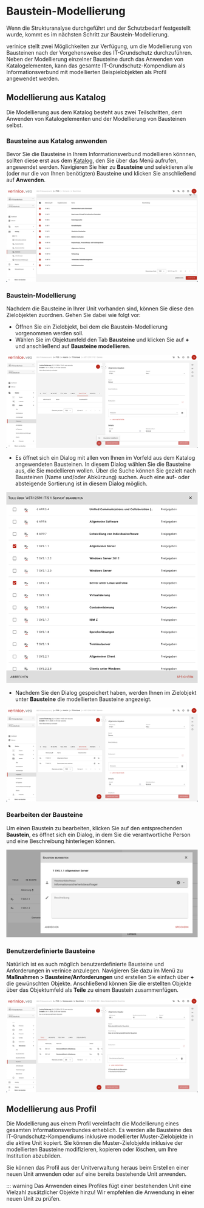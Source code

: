 <!-- © 2024 The Project Contributors - see AUTHORS.txt -->
# Baustein-Modellierung

Wenn die Strukturanalyse durchgeführt und der Schutzbedarf festgestellt wurde, kommt es im nächsten Schritt zur Baustein-Modellierung.

verinice stellt zwei Möglichkeiten zur Verfügung, um die Modellierung von Bausteinen nach der Vorgehensweise des IT-Grundschutz durchzuführen. Neben der Modellierung einzelner Bausteine durch das Anwenden von Katalogelementen, kann das gesamte IT-Grundschutz-Kompendium als Informationsverbund mit modellierten Beispielobjekten als Profil angewendet werden.

## Modellierung aus Katalog

Die Modellierung aus dem Katalog besteht aus zwei Teilschritten, dem Anwenden von Katalogelementen und der Modellierung von Bausteinen selbst.

### Bausteine aus Katalog anwenden

Bevor Sie die Bausteine in Ihrem Informationsverbund modellieren könnnen, sollten diese erst aus dem [Katalog](/manual/catalogs.md), den Sie über das Menü aufrufen, angewendet werden.
Navigieren Sie hier zu **Bausteine** und selektieren alle (oder nur die von Ihnen benötigten) Bausteine und klicken Sie anschließend auf **Anwenden**.

![Bausteine aus Katalog anwenden](/assets/domain-it-gs/verinice-32-apply-modules.de.png)

### Baustein-Modellierung

Nachdem die Bausteine in Ihrer Unit vorhanden sind, können Sie diese den Zielobjekten zuordnen. Gehen Sie dabei wie folgt vor:

- Öffnen Sie ein Zielobjekt, bei dem die Baustein-Modellierung vorgenommen werden soll.
- Wählen Sie im Objektumfeld den Tab **Bausteine** und klicken Sie auf **+** und anschließend auf **Bausteine modellieren**.

![Bausteine modellieren](/assets/domain-it-gs/verinice-32-modell-modules-1.de.png)

- Es öffnet sich ein Dialog mit allen von Ihnen im Vorfeld aus dem Katalog angewendeten Bausteinen. In diesem Dialog wählen Sie die Bausteine aus, die Sie modellieren wollen. Über die Suche können Sie gezielt nach Bausteinen (Name und/oder Abkürzung) suchen. Auch eine auf- oder absteigende Sortierung ist in diesem Dialog möglich.

![Auswahl der Bausteine](/assets/domain-it-gs/verinice-32-select-modules.de.png)

- Nachdem Sie den Dialog gespeichert haben, werden Ihnen im Zielobjekt unter **Bausteine** die modellierten Bausteine angezeigt.

![Modellierte Bausteine](/assets/domain-it-gs/verinice-32-modelled-modules.de.png)

### Bearbeiten der Bausteine

Um einen Baustein zu bearbeiten, klicken Sie auf den entsprechenden **Baustein**, es öffnet sich ein Dialog, in dem Sie die verantwortliche Person und eine Beschreibung hinterlegen können.

![Bausteine bearbeiten](/assets/domain-it-gs/verinice-32-edit-modules.de.png)

### Benutzerdefinierte Bausteine

Natürlich ist es auch möglich benutzerdefinierte Bausteine und Anforderungen in verinice anzulegen. Navigieren Sie dazu im Menü zu **Maßnahmen > Bausteine/Anforderungen** und erstellen Sie einfach über **+** die gewünschten Objekte. Anschließend können Sie die erstellten Objekte über das Objektumfeld als **Teile** zu einem Baustein zusammenfügen. 

![Benutzerdefinierter Baustein](/assets/domain-it-gs/verinice-32-user-defined-module.de.png)

## Modellierung aus Profil

Die Modellierung aus einem Profil vereinfacht die Modellierung eines gesamten Informationsverbundes erheblich. Es werden alle Bausteine des IT-Grundschutz-Kompendiums inklusive modellierter Muster-Zielobjekte in die aktive Unit kopiert. Sie können die Muster-Zielobjekte inklusive der modellierten Bausteine modifizieren, kopieren oder löschen, um Ihre Institution abzubilden.

Sie können das Profil aus der Unitverwaltung heraus beim Erstellen einer neuen Unit anwenden oder auf eine bereits bestehende Unit anwenden.

::: warning Das Anwenden eines Profiles fügt einer bestehenden Unit eine Vielzahl zusätzlicher Objekte hinzu! Wir empfehlen die Anwendung in einer neuen Unit zu prüfen.

